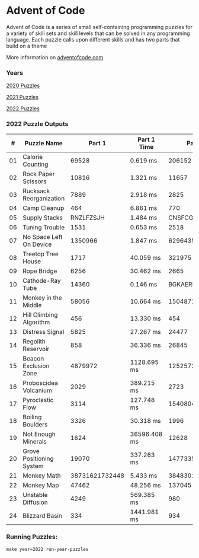 <p><img alt="" src="https://img.shields.io/badge/day%20-22-red" /> <img alt="" src="https://img.shields.io/badge/days%20completed-17-important" /> <img alt="" src="https://img.shields.io/badge/stars%20-34-success" /></p>
<h1>Advent of Code</h1>
<p>Advent of Code is a series of small self-containing programming puzzles for a variety of skill sets and skill levels that can be solved in any programming language. Each puzzle calls upon different skills and has two parts that build on a theme</p>
<p>More information on <a href="http://adventofcode.com/">adventofcode.com</a></p>
<h3>Years</h3>
<p><a href="./src/years/2020">2020 Puzzles</a>&nbsp;&nbsp;&nbsp;<img alt="" src="https://img.shields.io/badge/days%20completed-25-informational"/> <img alt="" src="https://img.shields.io/badge/stars%20-50-informational" /></p>
<p><a href="./src/years/2021">2021 Puzzles</a>&nbsp;&nbsp;&nbsp;<img alt="" src="https://img.shields.io/badge/days%20completed-25-informational"/> <img alt="" src="https://img.shields.io/badge/stars%20-50-informational" /></p>
<p><a href="./src/years/2022">2022 Puzzles</a>&nbsp;&nbsp;&nbsp;<img alt="" src="https://img.shields.io/badge/days%20completed-25-informational"/> <img alt="" src="https://img.shields.io/badge/stars%20-50-informational" /></p>
<h3>2022 Puzzle Outputs</h3>
<table>

<thead>

<tr><th>#  </th><th>Puzzle Name             </th><th>Part 1        </th><th>Part 1 Time  </th><th>Part 2        </th><th>Part 2 Time  </th><th>Tests  </th><th>Tests Time   </th></tr>

</thead>

<tbody>

<tr><td>01 </td><td>Calorie Counting        </td><td>69528         </td><td>0.619 ms     </td><td>206152        </td><td>0.613 ms     </td><td>2      </td><td>0.024 ms     </td></tr>

<tr><td>02 </td><td>Rock Paper Scissors     </td><td>10816         </td><td>1.321 ms     </td><td>11657         </td><td>1.906 ms     </td><td>2      </td><td>4.347 ms     </td></tr>

<tr><td>03 </td><td>Rucksack Reorganization </td><td>7889          </td><td>2.918 ms     </td><td>2825          </td><td>2.246 ms     </td><td>2      </td><td>6.203 ms     </td></tr>

<tr><td>04 </td><td>Camp Cleanup            </td><td>464           </td><td>6.861 ms     </td><td>770           </td><td>8.530 ms     </td><td>2      </td><td>18.029 ms    </td></tr>

<tr><td>05 </td><td>Supply Stacks           </td><td>RNZLFZSJH     </td><td>1.484 ms     </td><td>CNSFCGJSM     </td><td>1.223 ms     </td><td>2      </td><td>3.568 ms     </td></tr>

<tr><td>06 </td><td>Tuning Trouble          </td><td>1531          </td><td>0.653 ms     </td><td>2518          </td><td>2.059 ms     </td><td>6      </td><td>2.988 ms     </td></tr>

<tr><td>07 </td><td>No Space Left On Device </td><td>1350966       </td><td>1.847 ms     </td><td>6296435       </td><td>1.959 ms     </td><td>2      </td><td>4.157 ms     </td></tr>

<tr><td>08 </td><td>Treetop Tree House      </td><td>1717          </td><td>40.059 ms    </td><td>321975        </td><td>46.456 ms    </td><td>2      </td><td>92.677 ms    </td></tr>

<tr><td>09 </td><td>Rope Bridge             </td><td>6256          </td><td>30.462 ms    </td><td>2665          </td><td>136.982 ms   </td><td>3      </td><td>159.541 ms   </td></tr>

<tr><td>10 </td><td>Cathode-Ray Tube        </td><td>14360         </td><td>0.146 ms     </td><td>BGKAEREZ      </td><td>0.099 ms     </td><td>2      </td><td>0.415 ms     </td></tr>

<tr><td>11 </td><td>Monkey in the Middle    </td><td>58056         </td><td>10.664 ms    </td><td>15048718170   </td><td>6261.284 ms  </td><td>2      </td><td>7445.612 ms  </td></tr>

<tr><td>12 </td><td>Hill Climbing Algorithm </td><td>456           </td><td>13.330 ms    </td><td>454           </td><td>2521.608 ms  </td><td>2      </td><td>2393.856 ms  </td></tr>

<tr><td>13 </td><td>Distress Signal         </td><td>5825          </td><td>27.267 ms    </td><td>24477         </td><td>30.143 ms    </td><td>2      </td><td>121.822 ms   </td></tr>

<tr><td>14 </td><td>Regolith Reservoir      </td><td>858           </td><td>36.336 ms    </td><td>26845         </td><td>1427.377 ms  </td><td>2      </td><td>1580.734 ms  </td></tr>

<tr><td>15 </td><td>Beacon Exclusion Zone   </td><td>4879972       </td><td>1128.695 ms  </td><td>12525726647448</td><td>101.262 ms   </td><td>2      </td><td>1622.720 ms  </td></tr>

<tr><td>16 </td><td>Proboscidea Volcanium   </td><td>2029          </td><td>389.215 ms   </td><td>2723          </td><td>252434.805 ms</td><td>2      </td><td>250563.346 ms</td></tr>

<tr><td>17 </td><td>Pyroclastic Flow        </td><td>3114          </td><td>127.748 ms   </td><td>1540804597682 </td><td>290.894 ms   </td><td>2      </td><td>709.900 ms   </td></tr>

<tr><td>18 </td><td>Boiling Boulders        </td><td>3326          </td><td>30.318 ms    </td><td>1996          </td><td>122.138 ms   </td><td>2      </td><td>133.199 ms   </td></tr>

<tr><td>19 </td><td>Not Enough Minerals     </td><td>1624          </td><td>36596.408 ms </td><td>12628         </td><td>61783.858 ms </td><td>2      </td><td>239874.986 ms</td></tr>

<tr><td>20 </td><td>Grove Positioning System</td><td>19070         </td><td>337.263 ms   </td><td>14773357352059</td><td>5619.375 ms  </td><td>2      </td><td>7258.755 ms  </td></tr>

<tr><td>21 </td><td>Monkey Math             </td><td>38731621732448</td><td>5.433 ms     </td><td>3848301405790 </td><td>23.596 ms    </td><td>2      </td><td>62.263 ms    </td></tr>

<tr><td>22 </td><td>Monkey Map              </td><td>47462         </td><td>48.256 ms    </td><td>137045        </td><td>211.278 ms   </td><td>2      </td><td>265.890 ms   </td></tr>

<tr><td>23 </td><td>Unstable Diffusion      </td><td>4249          </td><td>569.385 ms   </td><td>980           </td><td>36754.310 ms </td><td>3      </td><td>30853.405 ms </td></tr>

<tr><td>24 </td><td>Blizzard Basin          </td><td>334           </td><td>1441.981 ms  </td><td>934           </td><td>3809.908 ms  </td><td>3      </td><td>5913.855 ms  </td></tr>

</tbody>

</table>

<h3>Running Puzzles:</h3>
<p><code>make year=2022 run-year-puzzles</code></p>